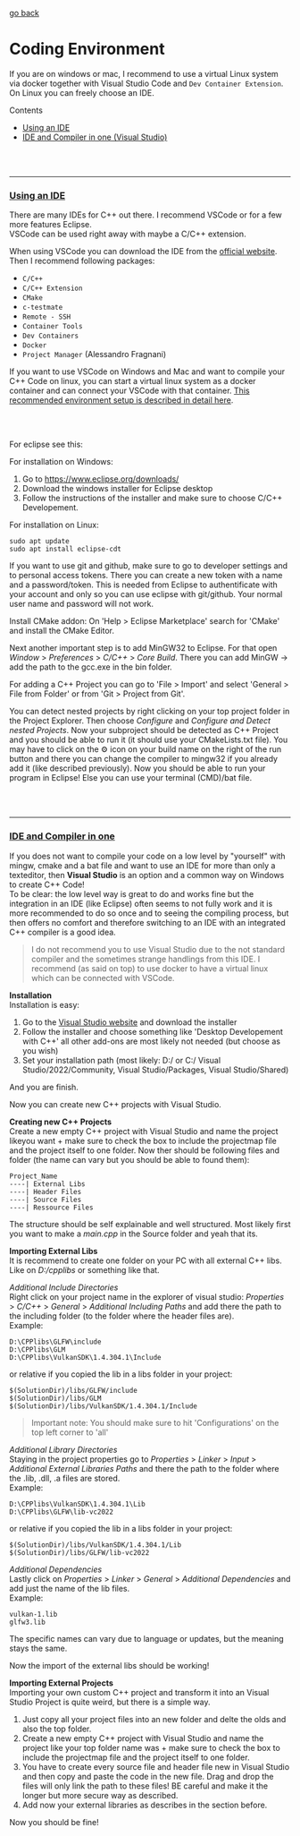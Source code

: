 [go back](../../README.md)

# Coding Environment

If you are on windows or mac, I recommend to use a virtual Linux system via docker together with Visual Studio Code and `Dev Container Extension`. On Linux you can freely choose an IDE.

Contents
- <a href="#ide_">Using an IDE</a>
- <a href="#vs_">IDE and Compiler in one (Visual Studio)</a>

<br><br>


---
<h3><a href='top' name='ide_'>Using an IDE</a></h3>

There are many IDEs for C++ out there. I recommend VSCode or for a few more features Eclipse.<br>
VSCode can be used right away with maybe a C/C++ extension.

When using VSCode you can download the IDE from the [official website](https://code.visualstudio.com/download). Then I recommend following packages:
- `C/C++`
- `C/C++ Extension`
- `CMake`
- `c-testmate`
- `Remote - SSH`
- `Container Tools`
- `Dev Containers`
- `Docker`
- `Project Manager` (Alessandro Fragnani)

If you want to use VSCode on Windows and Mac and want to compile your C++ Code on linux, you can start a virtual linux system as a docker container and can connect your VSCode with that container. [This recommended environment setup is described in detail here](VSCode_Linux_Container.md).


<br><br>

For eclipse see this:


For installation on Windows:
1. Go to https://www.eclipse.org/downloads/
2. Download the windows installer for Eclipse desktop
3. Follow the instructions of the installer and make sure to choose C/C++ Developement.



For installation on Linux:
```terminal
sudo apt update
sudo apt install eclipse-cdt
```


If you want to use git and github, make sure to go to developer settings and to personal access tokens. There you can create a new token with a name and a password/token. This is needed from Eclipse to authentificate with your account and only so you can use eclipse with git/github. Your normal user name and password will not work.

Install CMake addon: On 'Help \> Eclipse Marketplace' search for 'CMake' and install the CMake Editor.

Next another important step is to add MinGW32 to Eclipse. For that open *Window* \> *Preferences* \> *C/C++* \> *Core Build*. There you can add MinGW -> add the path to the gcc.exe in the bin folder. 

For adding a C++ Project you can go to 'File \> Import' and select 'General \> File from Folder' or from 'Git \> Project from Git'.

You can detect nested projects by right clicking on your top project folder in the Project Explorer. Then choose *Configure* and *Configure and Detect nested Projects*. Now your subproject should be detected as C++ Project and you should be able to run it (it should use your CMakeLists.txt file). You may have to click on the ⚙️ icon on your build name on the right of the run button and there you can change the compiler to mingw32 if you already add it (like described previously). Now you should be able to run your program in Eclipse! Else you can use your terminal (CMD)/bat file.


<br><br>

---
<h3><a href='top' name='vs_'>IDE and Compiler in one</a></h3>

If you does not want to compile your code on a low level by "yourself" with mingw, cmake and a bat file and want to use an IDE for more than only a texteditor, then **Visual Studio** is an option and a common way on Windows to create C++ Code!<br>
To be clear: the low level way is great to do and works fine but the integration in an IDE (like Eclipse) often seems to not fully work and it is more recommended to do so once and to seeing the compiling process, but then offers no comfort and therefore switching to an IDE with an integrated C++ compiler is a good idea.

> I do not recommend you to use Visual Studio due to the not standard compiler and the sometimes strange handlings from this IDE. I recommend (as said on top) to use docker to have a virtual linux which can be connected with VSCode.

**Installation**<br>
Installation is easy:
1. Go to the [Visual Studio website](https://visualstudio.microsoft.com/de/downloads/) and download the installer
2. Follow the installer and choose something like 'Desktop Developement with C++' all other add-ons are most likely not needed (but choose as you wish)
3. Set your installation path (most likely: D:/ or C:/ Visual Studio/2022/Community, Visual Studio/Packages, Visual Studio/Shared)

And you are finish.

Now you can create new C++ projects with Visual Studio.

**Creating new C++ Projects**<br>
Create a new empty C++ project with Visual Studio and name the project likeyou want + make sure to check the box to include the projectmap file and the project itself to one folder. Now ther should be following files and folder (the name can vary but you should be able to found them):
```text
Project_Name
----| External Libs
----| Header Files
----| Source Files
----| Ressource Files
```
The structure should be self explainable and well structured. Most likely first you want to make a *main.cpp* in the Source folder and yeah that its.

**Importing External Libs**<br>
It is recommend to create one folder on your PC with all external C++ libs. Like on *D:/cpplibs* or something like that.

*Additional Include Directories*<br>Right click on your project name in the explorer of visual studio: *Properties* \> *C/C++* \> *General* \> *Additional Including Paths* and add there the path to the including folder (to the folder where the header files are). <br>Example:

``````
D:\CPPlibs\GLFW\include
D:\CPPlibs\GLM
D:\CPPlibs\VulkanSDK\1.4.304.1\Include
``````

or relative if you copied the lib in a libs folder in your project:

``````
$(SolutionDir)/libs/GLFW/include
$(SolutionDir)/libs/GLM
$(SolutionDir)/libs/VulkanSDK/1.4.304.1/Include
``````



> Important note: You should make sure to hit 'Configurations' on the top left corner to 'all' 



*Additional Library Directories*<br>Staying in the project properties go to *Properties* \> *Linker* \> *Input* \> *Additional External Libraries Paths* and there the path to the folder where the .lib, .dll, .a files are stored.<br>Example:

```
D:\CPPlibs\VulkanSDK\1.4.304.1\Lib
D:\CPPlibs\GLFW\lib-vc2022
```

or relative if you copied the lib in a libs folder in your project:

```
$(SolutionDir)/libs/VulkanSDK/1.4.304.1/Lib
$(SolutionDir)/libs/GLFW/lib-vc2022
```





*Additional Dependencies*<br>Lastly click on *Properties* \> *Linker* \> *General* \> *Additional Dependencies* and add just the name of the lib files.<br>Example:

```
vulkan-1.lib
glfw3.lib
```


The specific names can vary due to language or updates, but the meaning stays the same.

Now the import of the external libs should be working!


**Importing External Projects**<br>
Importing  your own custom C++ project and transform it into an Visual Studio Project is quite weird, but there is a simple way. 
1. Just copy all your project files into an new folder and delte the olds and also the top folder. 
2. Create a new empty C++ project with Visual Studio and name the project like your top folder name was + make sure to check the box to include the projectmap file and the project itself to one folder. 
3. You have to create every source file and header file new in Visual Studio and then copy and paste the code in the new file. Drag and drop the files will only link the path to these files! BE careful and make it the longer but more secure way as described.
4. Add now your external libraries as describes in the section before.

Now you should be fine!









